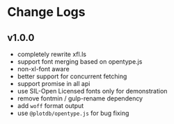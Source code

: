 # Change Logs

## v1.0.0

 - completely rewrite xfl.ls
 - support font merging based on opentype.js
 - non-xl-font aware
 - better support for concurrent fetching
 - support promise in all api
 - use SIL-Open Licensed fonts only for demonstration
 - remove fontmin / gulp-rename dependency
 - add `woff` format output
 - use `@plotdb/opentype.js` for bug fixing
